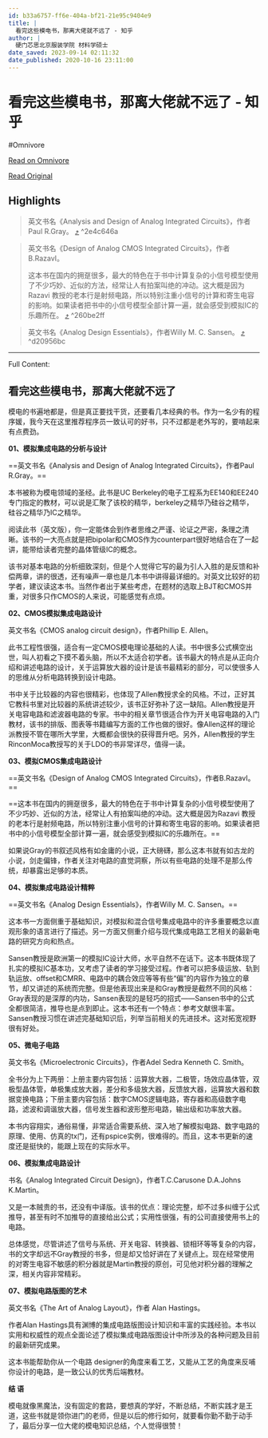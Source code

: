 ```yaml
---
id: b33a6757-ff6e-404a-bf21-21e95c9404e9
title: |
  看完这些模电书，那离大佬就不远了 - 知乎
author: |
  硬门芯思​北京服装学院 材料学硕士
date_saved: 2023-09-14 02:11:32
date_published: 2020-10-16 23:11:00
---
```


# 看完这些模电书，那离大佬就不远了 - 知乎
#Omnivore

[Read on Omnivore](https://omnivore.app/me/https-zhuanlan-zhihu-com-p-203498383-18a9250d736)

[Read Original](https://zhuanlan.zhihu.com/p/203498383)

## Highlights

> 英文书名《Analysis and Design of Analog Integrated Circuits》，作者Paul R.Gray。 [⤴️](https://omnivore.app/me/https-zhuanlan-zhihu-com-p-203498383-18a9250d736#2e4c646a-b57c-4ba3-b19a-7093e702af7d)  ^2e4c646a

> 英文书名《Design of Analog CMOS Integrated Circuits》，作者B.RazavI。
> 
> 这本书在国内的拥趸很多，最大的特色在于书中计算复杂的小信号模型使用了不少巧妙、近似的方法，经常让人有拍案叫绝的冲动。这大概是因为Razavi 教授的老本行是射频电路，所以特别注重小信号的计算和寄生电容的影响。如果读者把书中的小信号模型全部计算一遍，就会感受到模拟IC的乐趣所在。 [⤴️](https://omnivore.app/me/https-zhuanlan-zhihu-com-p-203498383-18a9250d736#260be2ff-b410-42fa-b946-0f16906898b9)  ^260be2ff

> 英文书名《Analog Design Essentials》，作者Willy M. C. Sansen。 [⤴️](https://omnivore.app/me/https-zhuanlan-zhihu-com-p-203498383-18a9250d736#d20956bc-ec54-4582-b3e2-66a252cb15ec)  ^d20956bc


--- 

Full Content: 

## 看完这些模电书，那离大佬就不远了

模电的书遍地都是，但是真正要找干货，还要看几本经典的书。作为一名少有的程序媛，我今天在这里推荐程序员一致认可的好书，只不过都是老外写的，要啃起来有点费劲。

**01、模拟集成电路的分析与设计**

==英文书名《Analysis and Design of Analog Integrated Circuits》，作者Paul R.Gray。==

本书被称为模电领域的圣经。此书是UC Berkeley的电子工程系为EE140和EE240专门指定的教材，可以说是汇聚了该校的精华，berkeley之精华乃硅谷之精华，硅谷之精华乃IC之精华。

阅读此书（英文版），你一定能体会到作者思维之严谨、论证之严密，条理之清晰。该书的一大亮点就是把bipolar和CMOS作为counterpart很好地结合在了一起讲，能带给读者完整的晶体管级IC的概念。

该书对基本电路的分析细致深刻，但是个人觉得它写的最为引人入胜的是反馈和补偿两章，讲的很透，还有噪声一章也是几本书中讲得最详细的。对英文比较好的初学者，建议读这本书。当然作者出于某些考虑，在题材的选取上BJT和CMOS并重，对很多只作CMOS的人来说，可能感觉有点烦。

**02、CMOS模拟集成电路设计**

英文书名《CMOS analog circuit design》，作者Phillip E. Allen。

此书工程性很强，适合有一定CMOS模电理论基础的人读。书中很多公式横空出世，叫人初看之下摸不着头脑，所以不太适合初学者。该书最大的特点是从正向介绍和讲述电路的设计，关于运算放大器的设计是该书最精彩的部分，可以使很多人的思维从分析电路转换到设计电路。

书中关于比较器的内容也很精彩，也体现了Allen教授求全的风格。不过，正好其它教科书里对比较器的系统讲述较少，该书正好弥补了这一缺陷。Allen教授是开关电容电路和滤波器电路的专家。书中的相关章节很适合作为开关电容电路的入门教材，该书的排版、图表等书籍编写方面的工作也做的很好。像Allen这样的理论派教授不管在哪所大学里，大概都会很快的获得晋升吧。另外，Allen教授的学生RinconMoca教授写的关于LDO的书非常详尽，值得一读。

**03、模拟CMOS集成电路设计**

==英文书名《Design of Analog CMOS Integrated Circuits》，作者B.RazavI。==

==这本书在国内的拥趸很多，最大的特色在于书中计算复杂的小信号模型使用了不少巧妙、近似的方法，经常让人有拍案叫绝的冲动。这大概是因为Razavi 教授的老本行是射频电路，所以特别注重小信号的计算和寄生电容的影响。如果读者把书中的小信号模型全部计算一遍，就会感受到模拟IC的乐趣所在。==

如果说Gray的书叙述风格有如金庸的小说，正大磅礴，那么这本书就有如古龙的小说，剑走偏锋，作者关注对电路的直觉洞察，所以有些电路的处理不是那么传统，却暴露出足够的本质。

**04、模拟集成电路设计精粹**

==英文书名《Analog Design Essentials》，作者Willy M. C. Sansen。==

这本书一方面侧重于基础知识，对模拟和混合信号集成电路中的许多重要概念以直观形象的语言进行了描述。另一方面又侧重介绍与现代集成电路工艺相关的最新电路的研究方向和热点。

Sansen教授是欧洲第一的模拟IC设计大师，水平自然不在话下。这本书既体现了扎实的模拟IC基本功，又考虑了读者的学习接受过程。作者可以把多级运放、轨到轨运放、offset和CMRR、电路中的耦合效应等等有些“偏”的内容作为独立的章节，却又讲述的系统而完整。但是他表现出来是和Gray教授是截然不同的风格：Gray表现的是深厚的内功，Sansen表现的是轻巧的招式——Sansen书中的公式全都很简洁，推导也是点到即止。这本书还有一个特点：参考文献很丰富。Sansen教授习惯在讲述完基础知识后，列举当前相关的先进技术。这对拓宽视野很有好处。

**05、微电子电路**

英文书名《Microelectronic Circuits》，作者Adel Sedra Kenneth C. Smith。

全书分为上下两册：上册主要内容包括：运算放大器，二极管，场效应晶体管，双极型晶体管，单极集成放大器，差分和多级放大器，反馈放大器，运算放大器和数据变换电路；下册主要内容包括：数字CMOS逻辑电路，寄存器和高级数字电路，滤波和调谐放大器，信号发生器和波形整形电路，输出级和功率放大器。

本书内容翔实，通俗易懂，非常适合需要系统、深入地了解模拟电路、数字电路的原理、使用、仿真的tx门，还有pspice实例，很难得的。而且，这本书更新的速度还是挺快的，能跟上现在的实际水平。

**06、模拟集成电路设计**

书名《Analog Integrated Circuit Design》，作者T.C.Carusone D.A.Johns K.Martin。

又是一本贼贵的书，还没有中译版。该书的优点：理论完整，却不过多纠缠于公式推导，甚至有时不加推导的直接给出公式；实用性很强，有的公司直接使用书上的电路。

总体感觉，尽管讲述了信号与系统、开关电容、转换器、锁相环等等复杂的内容，书的文字却远不Gray教授的书多，但是却又恰好讲在了关键点上。现在经常使用的对寄生电容不敏感的积分器就是Martin教授的原创，可见他对积分器的理解之深，相关内容非常精彩。

**07、模拟电路版图的艺术**

英文书名《The Art of Analog Layout》，作者 Alan Hastings。

作者Alan Hastings具有渊博的集成电路版图设计知识和丰富的实践经验。本书以实用和权威性的观点全面论述了模拟集成电路版图设计中所涉及的各种问题及目前的最新研究成果。

这本书能帮助你从一个电路 designer的角度来看工艺，又能从工艺的角度来反哺你设计的电路，是一致公认的优秀后端教材。

**结 语**

模电就像黑魔法，没有固定的套路，要想真的学好，不断总结，不断实践才是王道，这些书就是领你进门的老师，但是以后的修行如何，就要看你勤不勤于动手了，最后分享一位大佬的模电知识总结，个人觉得很赞！
